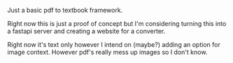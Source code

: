 Just a basic pdf to textbook framework.

Right now this is just a proof of concept but I'm considering turning this into a fastapi server and creating a website for a converter. 

Right now it's text only however I intend on (maybe?) adding an option for image context. However pdf's really mess up images so I don't know.